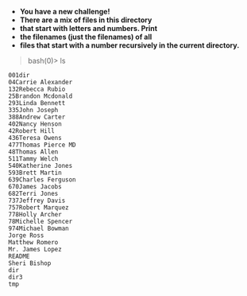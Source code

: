 + **You have a new challenge!**
+ **There are a mix of files in this directory**
+ **that start with letters and numbers. Print**
+ **the filenames (just the filenames) of all**
+ **files that start with a number recursively in the current directory.**

> bash(0)> ls
```
001dir
04Carrie Alexander
132Rebecca Rubio
25Brandon Mcdonald
293Linda Bennett
335John Joseph
388Andrew Carter
402Nancy Henson
42Robert Hill
436Teresa Owens
477Thomas Pierce MD
48Thomas Allen
511Tammy Welch
540Katherine Jones
593Brett Martin
639Charles Ferguson
670James Jacobs
682Terri Jones
737Jeffrey Davis
757Robert Marquez
778Holly Archer
78Michelle Spencer
974Michael Bowman
Jorge Ross
Matthew Romero
Mr. James Lopez
README
Sheri Bishop
dir
dir3
tmp

```



